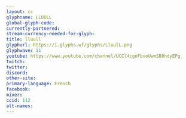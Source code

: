 ```yaml
---
layout: cc
glyphname: LLUULL
global-glyph-code: 
currently-partnered: 
stream-currency-needed-for-glyph: 
title: lluull
glyphurl: https://i.glyphs.wf/glyphs/LluulL.png
glyphwave: 11
youtube: https://www.youtube.com/channel/UCCl4cgnFbvoUwmSB8hdyEPg
twitch: 
twitter: 
discord: 
other-site: 
primary-language: French
facebook: 
mixer: 
ccid: 112
alt-names: 
---
```


